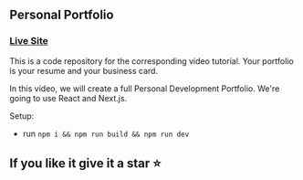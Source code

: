 ## Personal Portfolio

### [Live Site](https://junaid184.github.io/portfolio/)

This is a code repository for the corresponding video tutorial. Your portfolio is your resume and your business card.

In this video, we will create a full Personal Development Portfolio. We're going to use React and Next.js.

Setup:

- run `npm i && npm run build && npm run dev`

## If you like it give it a star ⭐
